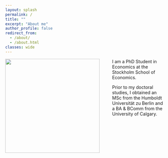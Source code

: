 ```yaml
---
layout: splash
permalink: /
title: ""
excerpt: "About me"
author_profile: false
redirect_from: 
  - /about/
  - /about.html
classes: wide
---
```


<img src="{{site.url}}/images/SCH01746.jpeg" width="300" align="left" style="display: block; margin-right: 40px;" /> 

I am a PhD Student in Economics at the Stockholm School of Economics.

Prior to my doctoral studies, I obtained an MSc from the Humboldt Universität zu Berlin and a BA & BComm from the University of Calgary.

<!-- You can contact me at christofer.schroeder at phdstudent.hhs.se -->

